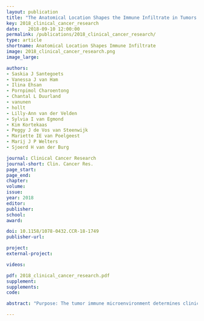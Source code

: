 ```yaml
---
layout: publication
title: "The Anatomical Location Shapes the Immune Infiltrate in Tumors of Same Etiology and Impacts Survival"
key: 2018_clinical_cancer_research
date:   2018-09-10 12:00:00
permalink: /publications/2018_clinical_cancer_research/
type: article
shortname: Anatomical Location Shapes Immune Infiltrate
image: 2018_clinical_cancer_research.png
image_large:

authors:
- Saskia J Santegoets
- Vanessa J van Ham
- Ilina Ehsan
- Pornpimol Charoentong
- Chantal L Duurland
- vanunen
- hollt
- Lilly-Ann van der Velden
- Sylvia I van Egmond
- Kim Kortekaas
- Peggy J de Vos van Steenwijk
- Mariette IE van Poelgeest
- Marij J P Welters
- Sjoerd H van der Burg

journal: Clinical Cancer Research
journal-short: Clin. Cancer Res.
page_start:
page_end:
chapter:
volume:
issue:
year: 2018
editor:
publisher:
school:
award:

doi: 10.1158/1078-0432.CCR-18-1749
publisher-url:

project:
external-project:

videos:

pdf: 2018_clinical_cancer_research.pdf
supplement:
supplements:
code:

abstract: "Purpose: The tumor immune microenvironment determines clinical outcome. Whether the original tissue in which a primary tumor develops influences this microenvironment is not well understood. Experimental Design: We applied high-dimensional single-cell mass cytometry (CyTOF) analysis and functional studies to analyze immune cell populations in human papillomavirus (HPV)-induced primary tumors of the cervix (CxCa) and oropharynx (OPSCC). Results: Despite the same etiology of these tumors, the composition and functionality of their lymphocytic infiltrate substantially differed. CxCa displayed a 3-fold lower CD4:CD8 ratio, contained more activated CD8+CD103+CD161+ effector T-cells and less CD4+CD161+ effector memory T-cells than OPSCC. CD161+ effector cells produced the highest cytokine levels among tumor-specific T-cells. Differences in CD4+ T-cell infiltration between CxCa and OPSCC were reflected in the detection rate of intratumoral HPV-specific CD4+ T-cells and in their impact on OPSCC and CxCa survival. The PBMC composition of these patients, however, was similar. Conclusions: The tissue of origin significantly impacts the overall shape of the immune infiltrate in primary tumors."

---
```

